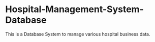 # Hospital-Management-System-Database
This is a Database System to manage various hospital business data.
